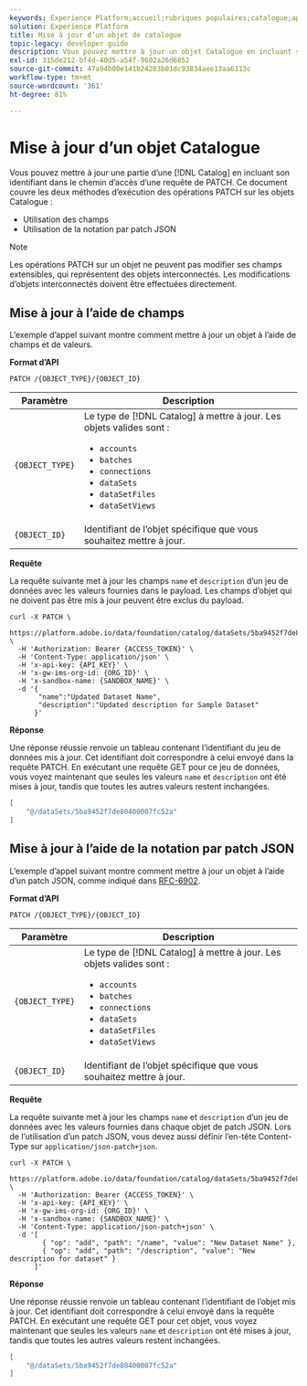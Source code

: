 ```yaml
---
keywords: Experience Platform;accueil;rubriques populaires;catalogue;api;mettre à jour un objet
solution: Experience Platform
title: Mise à jour d’un objet de catalogue
topic-legacy: developer guide
description: Vous pouvez mettre à jour un objet Catalogue en incluant son identifiant dans le chemin d’accès d’une requête PATCH. Ce document couvre l’utilisation des champs et l’utilisation de la notation JSON Patch pour effectuer des opérations de PATCH sur des objets Catalog.
exl-id: 315de212-bf4d-40d5-a54f-9602a26d6852
source-git-commit: 47a94b00e141b24203b01dc93834aee13aa6113c
workflow-type: tm+mt
source-wordcount: '361'
ht-degree: 81%

---
```


# Mise à jour d’un objet Catalogue

Vous pouvez mettre à jour une partie d’une [!DNL Catalog] en incluant son identifiant dans le chemin d’accès d’une requête de PATCH. Ce document couvre les deux méthodes d’exécution des opérations PATCH sur les objets Catalogue :

* Utilisation des champs
* Utilisation de la notation par patch JSON

>[!NOTE]
>
>Les opérations PATCH sur un objet ne peuvent pas modifier ses champs extensibles, qui représentent des objets interconnectés. Les modifications d’objets interconnectés doivent être effectuées directement.

## Mise à jour à l’aide de champs

L’exemple d’appel suivant montre comment mettre à jour un objet à l’aide de champs et de valeurs.

**Format d’API**

```http
PATCH /{OBJECT_TYPE}/{OBJECT_ID}
```

| Paramètre | Description |
| --- | --- |
| `{OBJECT_TYPE}` | Le type de [!DNL Catalog] à mettre à jour. Les objets valides sont : <ul><li>`accounts`</li><li>`batches`</li><li>`connections`</li><li>`dataSets`</li><li>`dataSetFiles`</li><li>`dataSetViews`</li></ul> |
| `{OBJECT_ID}` | Identifiant de l’objet spécifique que vous souhaitez mettre à jour. |

**Requête**

La requête suivante met à jour les champs `name` et `description` d’un jeu de données avec les valeurs fournies dans le payload. Les champs d’objet qui ne doivent pas être mis à jour peuvent être exclus du payload.

```shell
curl -X PATCH \
  https://platform.adobe.io/data/foundation/catalog/dataSets/5ba9452f7de80400007fc52a \
  -H 'Authorization: Bearer {ACCESS_TOKEN}' \
  -H 'Content-Type: application/json' \
  -H 'x-api-key: {API_KEY}' \
  -H 'x-gw-ims-org-id: {ORG_ID}' \
  -H 'x-sandbox-name: {SANDBOX_NAME}' \
  -d '{
       "name":"Updated Dataset Name",
       "description":"Updated description for Sample Dataset"
      }'
```

**Réponse**

Une réponse réussie renvoie un tableau contenant l’identifiant du jeu de données mis à jour. Cet identifiant doit correspondre à celui envoyé dans la requête PATCH. En exécutant une requête GET pour ce jeu de données, vous voyez maintenant que seules les valeurs `name` et `description` ont été mises à jour, tandis que toutes les autres valeurs restent inchangées.

```json
[
    "@/dataSets/5ba9452f7de80400007fc52a"
]
```

## Mise à jour à l’aide de la notation par patch JSON

L’exemple d’appel suivant montre comment mettre à jour un objet à l’aide d’un patch JSON, comme indiqué dans [RFC-6902](https://tools.ietf.org/html/rfc6902).

<!-- (Include once API fundamentals guide is published) 

For more information on JSON Patch syntax, see the [API fundamentals guide](). 

-->

**Format d’API**

```http
PATCH /{OBJECT_TYPE}/{OBJECT_ID}
```

| Paramètre | Description |
| --- | --- |
| `{OBJECT_TYPE}` | Le type de [!DNL Catalog] à mettre à jour. Les objets valides sont : <ul><li>`accounts`</li><li>`batches`</li><li>`connections`</li><li>`dataSets`</li><li>`dataSetFiles`</li><li>`dataSetViews`</li></ul> |
| `{OBJECT_ID}` | Identifiant de l’objet spécifique que vous souhaitez mettre à jour. |

**Requête**

La requête suivante met à jour les champs `name` et `description` d’un jeu de données avec les valeurs fournies dans chaque objet de patch JSON. Lors de l’utilisation d’un patch JSON, vous devez aussi définir l’en-tête Content-Type sur `application/json-patch+json`.

```shell
curl -X PATCH \
  https://platform.adobe.io/data/foundation/catalog/dataSets/5ba9452f7de80400007fc52a \
  -H 'Authorization: Bearer {ACCESS_TOKEN}' \
  -H 'x-api-key: {API_KEY}' \
  -H 'x-gw-ims-org-id: {ORG_ID}' \
  -H 'x-sandbox-name: {SANDBOX_NAME}' \
  -H 'Content-Type: application/json-patch+json' \
  -d '[
        { "op": "add", "path": "/name", "value": "New Dataset Name" },
        { "op": "add", "path": "/description", "value": "New description for dataset" }
      ]'
```

**Réponse**

Une réponse réussie renvoie un tableau contenant l’identifiant de l’objet mis à jour. Cet identifiant doit correspondre à celui envoyé dans la requête PATCH. En exécutant une requête GET pour cet objet, vous voyez maintenant que seules les valeurs `name` et `description` ont été mises à jour, tandis que toutes les autres valeurs restent inchangées.

```json
[
    "@/dataSets/5ba9452f7de80400007fc52a"
]
```
